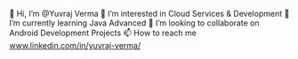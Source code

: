 👋 Hi, I’m @Yuvraj Verma 
👀 I’m interested in Cloud Services & Development 
🌱 I’m currently learning Java Advanced 
💞️ I’m looking to collaborate on Android Development Projects 
📫 How to reach me www.linkedin.com/in/yuvraj-verma/
